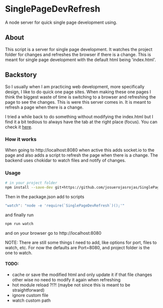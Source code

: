 # SinglePageDevRefresh
A node server for quick single page development using.

## About
This script is a server for single page development. It watches the project folder for changes and refreshes the browser if there is a change. This is meant for single page development with the default html being 'index.html'.

## Backstory
So I usually when I am practicing web development, more specifically design, I like to do quick one page sites. When making these one pages I think the biggest waste of time is switching to a browser and refreshing the page to see the changes. This is were this server comes in. It is meant to refresh a page when there is a change.

I tried a while back to do something without modifying the index.html but I find it a bit tedious to always have the tab at the right place (focus). You can check it [here](https://github.com/josuerojasrojas/BrowserRefresh).

### How it works
When going to http://localhost:8080 when active this adds socket.io to the page and also adds a script to refresh the page when there is a change. The backend uses chokidar to watch files and notify of changes.

### Usage
```bash
# in your project folder
npm install --save-dev git+https://github.com/josuerojasrojas/SinglePageDevRefresh
```
Then in the package.json add to scripts
```javascript
"watch": "node -e 'require(`SinglePageDevRefresh`)();'"
```
and finally run
```bash
npm run watch
```
and on your browser go to http://localhost:8080

NOTE: There are still some things I need to add, like options for port, files to watch, etc. For now the defaults are Port=8080, and project folder is the one to watch.

#### TODO:
- cache or save the modified html and only update it if that file changes other wise no need to modify it again when refreshing
- hot module reload ?!?! (maybe not since this is meant to be straightforward)
- ignore custom file
- watch custom path
